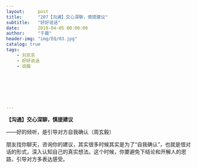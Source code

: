 ```yaml
---
layout:     post
title:      "207【沟通】交心深聊，慎提建议"
subtitle:   "好好说话"
date:       2019-04-05 00:00:00
author:     "于磊"
header-img: "img/EQ/03.jpg"
catalog: true
tags:
    - 刘京京
    - 好好说话
    - 说服







---
```


**【沟通】交心深聊，慎提建议**

——好的倾听，是引导对方自我确认（周玄毅）

 

朋友找你聊天，咨询你的建议，其实很多时候其实是为了“自我确认”，也就是借对话的形式，深入认知自己的真实想法。这个时候，你要避免下结论和开解人的思路，引导对方多表达感受。